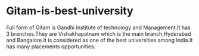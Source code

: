 # Gitam-is-best-university
Full form of Gitam is Gandhi Institute of technology and Management.It has 3 branches.They are Vishakhapatnam which is the main branch,Hyderabad and Bangalore.It is considered as one of the best universities among India.It has many placements opportunities. 
